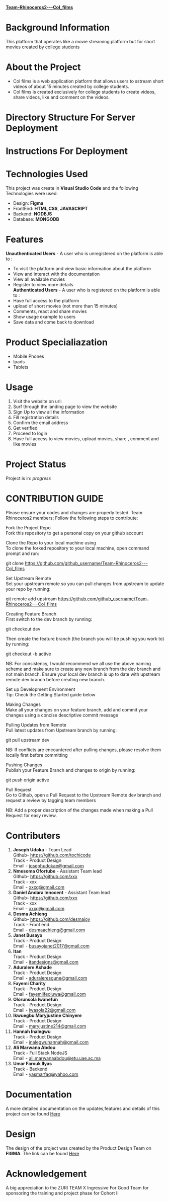 [**Team-Rhinoceros2---Col_films**](https://github.com/zuri-training/Team-Rhinoceros2---Col_films)
# Background Information
This platform that operates like a movie streaming platform but for short movies created by college students
# About the Project
* Col films is a web application platform that allows users to sstream short videos of about 15 minutes created by college students.
* Col films is created exclusively for college students to create videos, share videos, like and comment on the videos.
# Directory Structure For Server Deployment
# Instructions For Deployment
# Technologies Used
This project was create in **Visual Studio Code** and the following Technologies were used:
* Design:
**Figma**
* FrontEnd:
**HTML**,**CSS**, **JAVASCRIPT**
* Backend:
**NODEJS**
* Database:
**MONGODB**
# Features
**Unauthenticated Users** - A user who is unregistered on the platform is able to :
* To visit the platform and view basic information about the platform
* View and interact with the documentation 
* View all available movies
* Register to view more details <br>
**Authenticated Users** - A user who is registered on the platform is able to :
* Have full access to the platform
* upload of short movies (not more than 15 minutes)
* Comments, react and share movies
* Show usage example to users
* Save data and come back to download
# Product Specialiazation
* Mobile Phones
* Ipads
* Tablets
# Usage
1. Visit the website on url:
2. Surf through the landing page to view the website
3. Sign Up to view all the information
4. Fill registration details
5. Confirm the email address
6. Get verified
7. Proceed to login
8. Have full access to view movies, upload movies, share , comment and like movies
# Project Status
Project is in: _progress_

# CONTRIBUTION GUIDE
Please ensure your codes and changes are properly tested.
Team Rhinoceros2 members; Follow the following steps to contribute:

Fork the Project Repo <br>
Fork this repository to get a personal copy on your github account

Clone the Repo to your local machine using<br>
To clone the forked repository to your local machine, open command prompt and run:

git clone https://github.com/github_username/Team-Rhinoceros2---Col_films

Set Upstream Remote <br>
Set your upstream remote so you can pull changes from upstream to update your repo by running:

git remote add upstream https://github.com/github_username/Team-Rhinoceros2---Col_films

Creating Feature Branch <br>
First switch to the dev branch by running: <br>

git checkout dev

Then create the feature branch (the branch you will be pushing you work to) by running:

git checkout -b active <br>

NB: For consistency, I would recommend we all use the above naming scheme and make sure to create any new branch from the dev branch and not main branch. Ensure your local dev branch is up to date with upstream remote dev branch before creating new branch.

Set up Development Environment <br>
Tip: Check the Getting Started guide below

Making Changes <br>
Make all your changes on your feature branch, add and commit your changes using a concise descriptive commit message

Pulling Updates from Remote <br>
Pull latest updates from Upstream branch by running:

git pull upstream dev <br>

NB: If conflicts are encountered after pulling changes, please resolve them locally first before committing

Pushing Changes <br>
Publish your Feature Branch and changes to origin by running:

git push origin active 

Pull Request <br>
Go to Github, open a Pull Request to the Upstream Remote dev branch and request a review by tagging team members

NB: Add a proper description of the changes made when making a Pull Request for easy review.

# Contributers
1. **Joseph Udoka** - Team Lead <br>
Github- https://github.com/tochicode <br>
Track - Product Design<br>
Email - josephudokae@gmail.com<br>
2. **Nmesoma Ofortube** - Assistant Team lead <br>
Github-  https://github.com/xxx<br>
Track - xxx<br>
Email - xxxg@gmail.com<br>
2. **Daniel Andara Innocent** - Assistant Team lead <br>
Github-  https://github.com/xxx<br>
Track - xxx<br>
Email - xxxg@gmail.com<br>
2. **Desma Achieng**   <br>
Github- https://github.com/desmajoy <br>
Track - Front end<br>
Email - desmaachieng@gmail.com<br>
3. **Janet Busayo**  <br>
Track - Product Design<br>
Email - busayojanet2017@gmail.com<br>
4. **Itan**  <br>
Track - Product Design<br>
Email - itandesigns@gmail.com<br>
5. **Aduralere Ashade**  <br>
Track - Product Design<br>
Email - aduraleresgune@gmail.com<br>
6. **Fayemi Charity**  <br>
Track - Product Design<br>
Email - fayemiifeoluwa@gmail.com<br>
7. **Olorunsola Iwanefun** <br>
Track - Product Design<br>
Email - iwasola22@gmail.com<br>
8. **Ikwuegbu Maryjustine Chinyere**  <br>
Track - Product Design<br>
Email - maryjustine214@gmail.com<br>
9. **Hannah Inalegwu**  <br>
Track - Product Design<br>
Email - inalegwuhannah@gmail.com<br>
10. **Ali Marwana Abdou**  <br>
Track - Full Stack NodeJS<br>
Email - ali.marwanaabdou@etu.uae.ac.ma<br>
11. **Umar Farouk Ilyas**  <br>
Track - Backend <br>
Email - yasmarfaq@yahoo.com
# Documentation
A more detailed documentation on the updates,features and details of this project can be found [Here](https://docs.google.com/document/u/0/d/1wRj2RmZevcUaIDORZ8hcdvbOzsZ7VIZl6JaFopN_Lfs/mobilebasic "Here")
# Design
The design of the project was created by the Product Design Team on **FIGMA**. The link can be found [Here](https://www.figma.com/file/oregihmBx4PMU4guRUU5RA/Mood-board-%26-Style-guide?node-id=41%3A2 "Here")
# Acknowledgement
A big appreciation to the ZURI TEAM X Ingressive For Good Team for sponsoring the training and project phase for Cohort II


